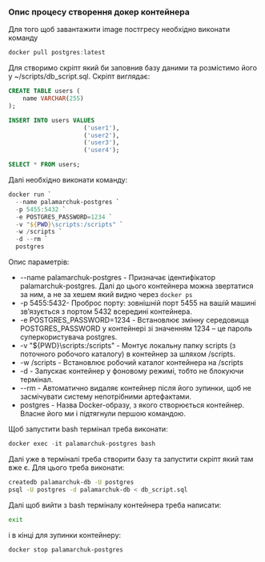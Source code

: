 ### Опис процесу створення докер контейнера

Для того щоб завантажити image постгресу необхідно виконати команду

``` powershell
docker pull postgres:latest
```

Для створимо скріпт який би заповнив базу даними та розмістимо його у ~/scripts/db_script.sql. Скріпт виглядає:

``` sql
CREATE TABLE users (
    name VARCHAR(255)
);

INSERT INTO users VALUES 
                     ('user1'),
                     ('user2'),
                     ('user3'),
                     ('user4');

SELECT * FROM users;
```

Далі необхідно виконати команду:

``` powershell
docker run `
  --name palamarchuk-postgres `
  -p 5455:5432 `
  -e POSTGRES_PASSWORD=1234 `
  -v "${PWD}\scripts:/scripts" `
  -w /scripts `
  -d --rm `
  postgres
```

Опис параметрів\:
 * --name palamarchuk-postgres - Призначає ідентифікатор palamarchuk-postgres. Далі до цього контейнера можна звертатися за ним, а не за хешем який видно через `docker ps`
 * -p 5455:5432- Проброс порту: зовнішній порт 5455 на вашій машині зв’язується з портом 5432 всередині контейнера.
 * -e POSTGRES_PASSWORD=1234 - Встановлює змінну середовища POSTGRES_PASSWORD у контейнері зі значенням 1234 – це пароль суперкористувача postgres.
 * -v "${PWD}\scripts:/scripts" - Монтує локальну папку scripts (з поточного робочого каталогу) в контейнер за шляхом /scripts.
 * -w /scripts - Встановлює робочий каталог контейнера на /scripts
 * -d - Запускає контейнер у фоновому режимі, тобто не блокуючи термінал.
 * --rm - Автоматично видаляє контейнер після його зупинки, щоб не засмічувати систему непотрібними артефактами.
 * postgres - Назва Docker-образу, з якого створюється контейнер. Власне його ми і підтягнули першою командою.

Щоб запустити bash термінал треба виконати:

``` powershell
docker exec -it palamarchuk-postgres bash
```

Далі уже в терміналі треба створити базу та запустити скріпт який там вже є. Для цього треба виконати:

``` bash
createdb palamarchuk-db -U postgres
psql -U postgres -d palamarchuk-db < db_script.sql
```

Далі щоб вийти з bash терміналу контейнера треба написати:

``` bash
exit
```

і в кінці для зупинки контейнеру:

``` powershell
docker stop palamarchuk-postgres
```
